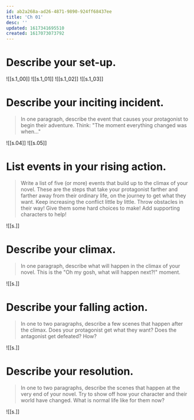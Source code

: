 ```yaml
---
id: ab2a268a-ad26-4871-9890-924ff68437ee
title: 'Ch 01'
desc: ''
updated: 1617341695510
created: 1617073073792
---
```

# Describe your set-up.

![[s.1_00]]
![[s.1_01]]
![[s.1_02]]
![[s.1_03]]

# Describe your inciting incident.
> In one paragraph, describe the event that causes your protagonist to begin their adventure. Think: "The moment everything changed was when..."

![[s.04]]
![[s.05]]

# List events in your rising action.
> Write a list of five (or more) events that build up to the climax of your novel. These are the steps that take your protagonist farther and farther away from their ordinary life, on the journey to get what they want. Keep increasing the conflict little by little. Throw obstacles in their way! Give them some hard choices to make! Add supporting characters to help! 

![[s.]]


# Describe your climax.
> In one paragraph, describe what will happen in the climax of your novel. This is the "Oh my gosh, what will happen next?!" moment.

![[s.]]


# Describe your falling action.
> In one to two paragraphs, describe a few scenes that happen after the climax. Does your protagonist get what they want? Does the antagonist get defeated? How?

![[s.]]


# Describe your resolution.
> In one to two paragraphs, describe the scenes that happen at the very end of your novel. Try to show off how your character and their world have changed. What is normal life like for them now? 

![[s.]]
